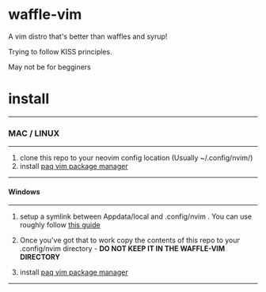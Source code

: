 # waffle-vim
A vim distro that's better than waffles and syrup!

Trying to follow KISS principles.

May not be for begginers

# install
------
### MAC / LINUX
----
1. clone this repo to your neovim config location (Usually ~/.config/nvim/)
2. install [paq vim package manager](https://github.com/savq/paq-nvim)
---
#### Windows
-----
1. setup a symlink between Appdata/local and .config/nvim . You can use roughly follow [this guide](https://www.maketecheasier.com/create-symbolic-links-windows10/#:~:text=Once%20LSE%20is%20installed%2C%20right,As%20%2D%3E%20Symbolic%20Link.%E2%80%9D)

2. Once you've got that to work copy the contents of this repo to your .config/nvim directory - **DO NOT KEEP IT IN THE WAFFLE-VIM DIRECTORY**

3. install [paq vim package manager](https://github.com/savq/paq-nvim)

---
<!--  
# Getting started
----
edit `init.lua` with the following addition:
On the first uncommented line:
``` lua
local settings = require '^wafflesettings.settings'
```
See the ^ sign in the above ? At that mark put the full path to your nvim config
like :
``` lua
local settings = require '~/.config/nvim/wafflesettings.settings'
```
-->

